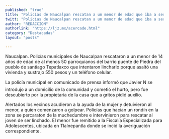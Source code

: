 ```yaml
---
published: "true"
title: "Policías de Naucalpan rescatan a un menor de edad que iba a ser linchado"
twitt: "Policías de Naucalpan rescatan a un menor de edad que iba a ser linchado"
author: "REDACCION"
authorlink: "https://ljz.mx/acercade.html"
category: "Destacadas"
layout: "posts"

---
```



  Naucalpan. Policías municipales de Naucalpan rescataron a un menor de 14 años de edad de al menos 50 parroquianos del barrio puente de Piedra del pueblo de santiago Tepatlaxco que intentaron lincharlo porque asaltó una vivienda y sustrajo 550 pesos y un teléfono celular.



  La policía municipal en comunicado de prensa informó que Javier N se introdujo a un domicilio de la comunidad y cometió el hurto, pero fue descubierto por la propietaria de la casa que a gritos pidió auxilio.



  Alertados los vecinos acudieron a la ayuda de la mujer y detuivieron al menor, a quien comenzaron a golpear. Policías que hacían un rondín en la zona se percaraton de la muchedumbre e intervinieron para rescatar al joven de ser linchado. El menor fue remitido a la Fiscalía Especializada para Adolescentes, ubicada en Tlalnepantla donde se inció la averiguación correspondiente.

